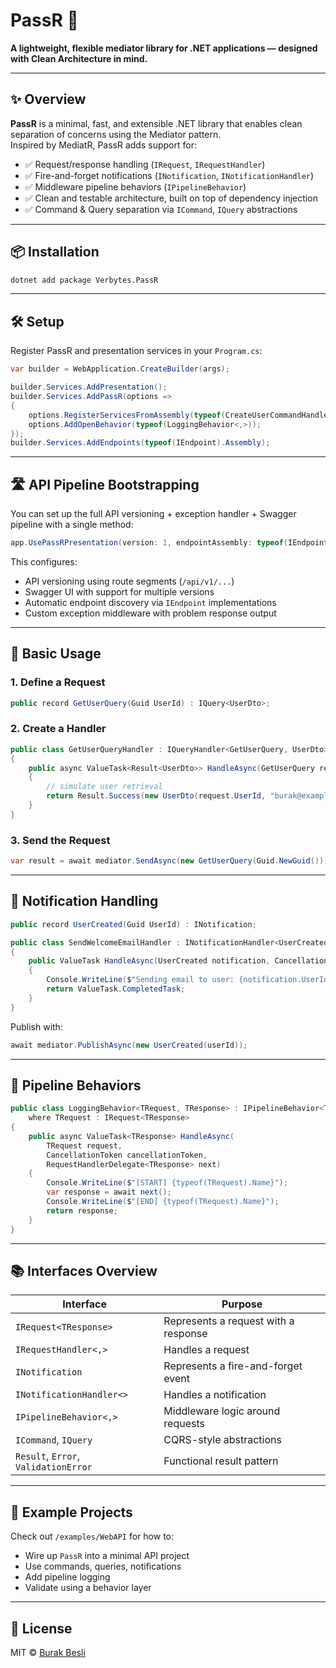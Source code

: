 # PassR 🧭  
**A lightweight, flexible mediator library for .NET applications — designed with Clean Architecture in mind.**

---

## ✨ Overview

**PassR** is a minimal, fast, and extensible .NET library that enables clean separation of concerns using the Mediator pattern.  
Inspired by MediatR, PassR adds support for:

- ✅ Request/response handling (`IRequest`, `IRequestHandler`)
- ✅ Fire-and-forget notifications (`INotification`, `INotificationHandler`)
- ✅ Middleware pipeline behaviors (`IPipelineBehavior`)
- ✅ Clean and testable architecture, built on top of dependency injection
- ✅ Command & Query separation via `ICommand`, `IQuery` abstractions

---

## 📦 Installation

```bash
dotnet add package Verbytes.PassR
```

---

## 🛠 Setup

Register PassR and presentation services in your `Program.cs`:

```csharp
var builder = WebApplication.CreateBuilder(args);

builder.Services.AddPresentation();
builder.Services.AddPassR(options =>
{
    options.RegisterServicesFromAssembly(typeof(CreateUserCommandHandler).Assembly);
    options.AddOpenBehavior(typeof(LoggingBehavior<,>));
});
builder.Services.AddEndpoints(typeof(IEndpoint).Assembly);
```

---

## 🛣️ API Pipeline Bootstrapping

You can set up the full API versioning + exception handler + Swagger pipeline with a single method:

```csharp
app.UsePassRPresentation(version: 1, endpointAssembly: typeof(IEndpoint).Assembly);
```

This configures:
- API versioning using route segments (`/api/v1/...`)
- Swagger UI with support for multiple versions
- Automatic endpoint discovery via `IEndpoint` implementations
- Custom exception middleware with problem response output

---

## 📐 Basic Usage

### 1. Define a Request

```csharp
public record GetUserQuery(Guid UserId) : IQuery<UserDto>;
```

### 2. Create a Handler

```csharp
public class GetUserQueryHandler : IQueryHandler<GetUserQuery, UserDto>
{
    public async ValueTask<Result<UserDto>> HandleAsync(GetUserQuery request, CancellationToken cancellationToken)
    {
        // simulate user retrieval
        return Result.Success(new UserDto(request.UserId, "burak@example.com"));
    }
}
```

### 3. Send the Request

```csharp
var result = await mediator.SendAsync(new GetUserQuery(Guid.NewGuid()));
```

---

## 🔁 Notification Handling

```csharp
public record UserCreated(Guid UserId) : INotification;

public class SendWelcomeEmailHandler : INotificationHandler<UserCreated>
{
    public ValueTask HandleAsync(UserCreated notification, CancellationToken cancellationToken)
    {
        Console.WriteLine($"Sending email to user: {notification.UserId}");
        return ValueTask.CompletedTask;
    }
}
```

Publish with:

```csharp
await mediator.PublishAsync(new UserCreated(userId));
```

---

## 🧩 Pipeline Behaviors

```csharp
public class LoggingBehavior<TRequest, TResponse> : IPipelineBehavior<TRequest, TResponse>
    where TRequest : IRequest<TResponse>
{
    public async ValueTask<TResponse> HandleAsync(
        TRequest request,
        CancellationToken cancellationToken,
        RequestHandlerDelegate<TResponse> next)
    {
        Console.WriteLine($"[START] {typeof(TRequest).Name}");
        var response = await next();
        Console.WriteLine($"[END] {typeof(TRequest).Name}");
        return response;
    }
}
```

---

## 📚 Interfaces Overview

| Interface                     | Purpose                                    |
|------------------------------|--------------------------------------------|
| `IRequest<TResponse>`        | Represents a request with a response       |
| `IRequestHandler<,>`         | Handles a request                          |
| `INotification`              | Represents a fire-and-forget event         |
| `INotificationHandler<>`     | Handles a notification                     |
| `IPipelineBehavior<,>`       | Middleware logic around requests           |
| `ICommand`, `IQuery`         | CQRS-style abstractions                    |
| `Result`, `Error`, `ValidationError` | Functional result pattern           |

---

## 🧪 Example Projects

Check out `/examples/WebAPI` for how to:
- Wire up `PassR` into a minimal API project
- Use commands, queries, notifications
- Add pipeline logging
- Validate using a behavior layer

---

## 📄 License

MIT © [Burak Besli](https://github.com/bbesli)